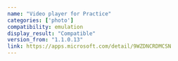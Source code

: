 ```yaml
---
name: "Video player for Practice"
categories: ['photo']
compatibility: emulation
display_result: "Compatible"
version_from: "1.1.0.13"
link: https://apps.microsoft.com/detail/9WZDNCRDMCSN
---
```

